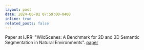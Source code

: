 ```yaml
---
layout: post
date: 2024-06-01 07:59:00-0400
inline: true
related_posts: false
---
```


Paper at IJRR: "WildScenes: A Benchmark for 2D and 3D Semantic Segmentation in Natural Environments". [paper](https://journals.sagepub.com/doi/10.1177/02783649241278369)
